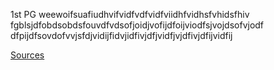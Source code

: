    1st PG weewoifsuafiudhvifvidfvdfvidfviidhfvidhsfvhidsfhiv   
fgblsjdfobdsobdsfouvdfvdsofjoidjvofijdfoijviodfsjvojdsofvjodf  
dfpijdfsovdofvvjsfdjvidijfidvjidfivjdfjvidfjvjdfivjdfijvidfij

[Sources](https://docs.google.com/document/d/1syja8PN8rkHKFIOsaXrDxvpESfmBLyTBfXz7q-oQsTw/edit)
